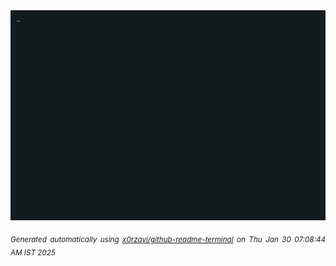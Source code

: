 <div align="justify">
<picture>
    <source media="(prefers-color-scheme: dark)" srcset="./output.gif">
    <source media="(prefers-color-scheme: light)" srcset="./output.gif">
    <img alt="GIFOS" src="output.gif">
</picture>

<sub><i>Generated automatically using [x0rzavi/github-readme-terminal](https://github.com/x0rzavi/github-readme-terminal) on Thu Jan 30 07:08:44 AM IST 2025</i></sub>

<!-- <details>
<summary>More details</summary>

</details> -->
</div>

<!-- Image deletion URL: NONE -->